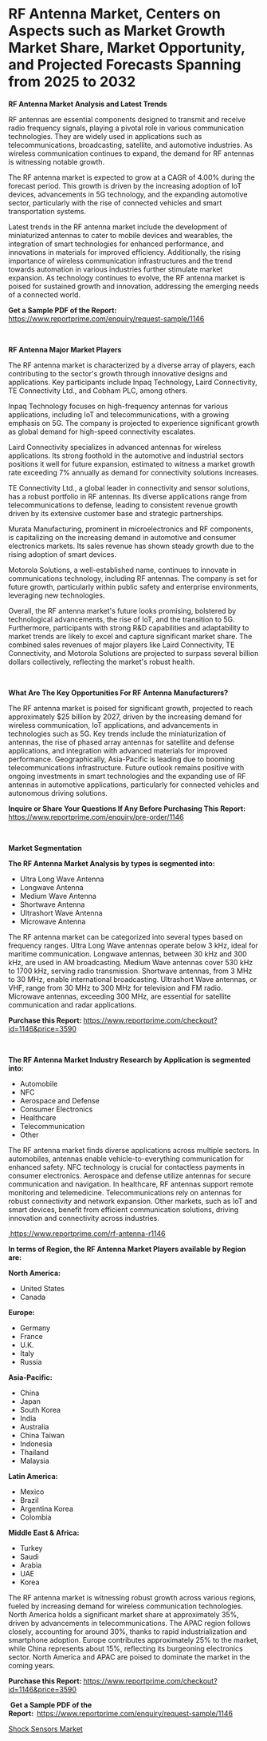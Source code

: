 <p><h1>RF Antenna Market, Centers on Aspects such as Market Growth Market Share, Market Opportunity, and Projected Forecasts Spanning from 2025 to 2032</h1></p><p><strong>RF Antenna Market Analysis and Latest Trends</strong></p>
<p><p>RF antennas are essential components designed to transmit and receive radio frequency signals, playing a pivotal role in various communication technologies. They are widely used in applications such as telecommunications, broadcasting, satellite, and automotive industries. As wireless communication continues to expand, the demand for RF antennas is witnessing notable growth.</p><p>The RF antenna market is expected to grow at a CAGR of 4.00% during the forecast period. This growth is driven by the increasing adoption of IoT devices, advancements in 5G technology, and the expanding automotive sector, particularly with the rise of connected vehicles and smart transportation systems. </p><p>Latest trends in the RF antenna market include the development of miniaturized antennas to cater to mobile devices and wearables, the integration of smart technologies for enhanced performance, and innovations in materials for improved efficiency. Additionally, the rising importance of wireless communication infrastructures and the trend towards automation in various industries further stimulate market expansion. As technology continues to evolve, the RF antenna market is poised for sustained growth and innovation, addressing the emerging needs of a connected world.</p></p>
<p><strong>Get a Sample PDF of the Report:&nbsp;</strong> <a href="https://www.reportprime.com/enquiry/request-sample/1146?utm_campaign=3002&utm_medium=2&utm_source=Github&utm_content=ia&utm_term=18032025&utm_id=rf-antenna">https://www.reportprime.com/enquiry/request-sample/1146</a></p>
<p>&nbsp;</p>
<p><strong>RF Antenna Major Market Players</strong></p>
<p><p>The RF antenna market is characterized by a diverse array of players, each contributing to the sector's growth through innovative designs and applications. Key participants include Inpaq Technology, Laird Connectivity, TE Connectivity Ltd., and Cobham PLC, among others.</p><p>Inpaq Technology focuses on high-frequency antennas for various applications, including IoT and telecommunications, with a growing emphasis on 5G. The company is projected to experience significant growth as global demand for high-speed connectivity escalates.</p><p>Laird Connectivity specializes in advanced antennas for wireless applications. Its strong foothold in the automotive and industrial sectors positions it well for future expansion, estimated to witness a market growth rate exceeding 7% annually as demand for connectivity solutions increases.</p><p>TE Connectivity Ltd., a global leader in connectivity and sensor solutions, has a robust portfolio in RF antennas. Its diverse applications range from telecommunications to defense, leading to consistent revenue growth driven by its extensive customer base and strategic partnerships. </p><p>Murata Manufacturing, prominent in microelectronics and RF components, is capitalizing on the increasing demand in automotive and consumer electronics markets. Its sales revenue has shown steady growth due to the rising adoption of smart devices.</p><p>Motorola Solutions, a well-established name, continues to innovate in communications technology, including RF antennas. The company is set for future growth, particularly within public safety and enterprise environments, leveraging new technologies.</p><p>Overall, the RF antenna market's future looks promising, bolstered by technological advancements, the rise of IoT, and the transition to 5G. Furthermore, participants with strong R&D capabilities and adaptability to market trends are likely to excel and capture significant market share. The combined sales revenues of major players like Laird Connectivity, TE Connectivity, and Motorola Solutions are projected to surpass several billion dollars collectively, reflecting the market's robust health.</p></p>
<p>&nbsp;</p>
<p><strong>What Are The Key Opportunities For RF Antenna Manufacturers?</strong></p>
<p><p>The RF antenna market is poised for significant growth, projected to reach approximately $25 billion by 2027, driven by the increasing demand for wireless communication, IoT applications, and advancements in technologies such as 5G. Key trends include the miniaturization of antennas, the rise of phased array antennas for satellite and defense applications, and integration with advanced materials for improved performance. Geographically, Asia-Pacific is leading due to booming telecommunications infrastructure. Future outlook remains positive with ongoing investments in smart technologies and the expanding use of RF antennas in automotive applications, particularly for connected vehicles and autonomous driving solutions.</p></p>
<p><strong>Inquire or Share Your Questions If Any Before Purchasing This Report:</strong> <a href="https://www.reportprime.com/enquiry/pre-order/1146?utm_campaign=3002&utm_medium=2&utm_source=Github&utm_content=ia&utm_term=18032025&utm_id=rf-antenna">https://www.reportprime.com/enquiry/pre-order/1146</a></p>
<p>&nbsp;</p>
<p><strong>Market Segmentation</strong></p>
<p><strong>The RF Antenna Market Analysis by types is segmented into:</strong></p>
<p><ul><li>Ultra Long Wave Antenna</li><li>Longwave Antenna</li><li>Medium Wave Antenna</li><li>Shortwave Antenna</li><li>Ultrashort Wave Antenna</li><li>Microwave Antenna</li></ul></p>
<p><p>The RF antenna market can be categorized into several types based on frequency ranges. Ultra Long Wave antennas operate below 3 kHz, ideal for maritime communication. Longwave antennas, between 30 kHz and 300 kHz, are used in AM broadcasting. Medium Wave antennas cover 530 kHz to 1700 kHz, serving radio transmission. Shortwave antennas, from 3 MHz to 30 MHz, enable international broadcasting. Ultrashort Wave antennas, or VHF, range from 30 MHz to 300 MHz for television and FM radio. Microwave antennas, exceeding 300 MHz, are essential for satellite communication and radar applications.</p></p>
<p><strong>Purchase this Report:&nbsp;</strong><a href="https://www.reportprime.com/checkout?id=1146&price=3590&utm_campaign=3002&utm_medium=2&utm_source=Github&utm_content=ia&utm_term=18032025&utm_id=rf-antenna">https://www.reportprime.com/checkout?id=1146&price=3590</a></p>
<p>&nbsp;</p>
<p><strong>The RF Antenna Market Industry Research by Application is segmented into:</strong></p>
<p><ul><li>Automobile</li><li>NFC</li><li>Aerospace and Defense</li><li>Consumer Electronics</li><li>Healthcare</li><li>Telecommunication</li><li>Other</li></ul></p>
<p><p>The RF antenna market finds diverse applications across multiple sectors. In automobiles, antennas enable vehicle-to-everything communication for enhanced safety. NFC technology is crucial for contactless payments in consumer electronics. Aerospace and defense utilize antennas for secure communication and navigation. In healthcare, RF antennas support remote monitoring and telemedicine. Telecommunications rely on antennas for robust connectivity and network expansion. Other markets, such as IoT and smart devices, benefit from efficient communication solutions, driving innovation and connectivity across industries.</p></p>
<p><a href="https://www.reportprime.com/rf-antenna-r1146?utm_campaign=3002&utm_medium=2&utm_source=Github&utm_content=ia&utm_term=18032025&utm_id=rf-antenna">&nbsp;https://www.reportprime.com/rf-antenna-r1146</a></p>
<p><strong>In terms of Region, the RF Antenna Market Players available by Region are:</strong></p>
<p>
    <p> <strong> North America: </strong>
        <ul>
            <li>United States</li>
            <li>Canada</li>
        </ul>
        </p> 
    <p> <strong> Europe: </strong>
        <ul>
            <li>Germany</li>
            <li>France</li>
            <li>U.K.</li>
            <li>Italy</li>
            <li>Russia</li>
        </ul>
        </p> 
    <p> <strong> Asia-Pacific: </strong>
        <ul>
            <li>China</li>
            <li>Japan</li>
            <li>South Korea</li>
            <li>India</li>
            <li>Australia</li>
            <li>China Taiwan</li>
            <li>Indonesia</li>
            <li>Thailand</li>
            <li>Malaysia</li>
        </ul>
        </p> 
    <p> <strong> Latin America: </strong>
        <ul>
            <li>Mexico</li>
            <li>Brazil</li>
            <li>Argentina Korea</li>
            <li>Colombia</li>
        </ul>
        </p> 
    <p> <strong> Middle East & Africa: </strong>
        <ul>
            <li>Turkey</li>
            <li>Saudi</li>
            <li>Arabia</li>
            <li>UAE</li>
            <li>Korea</li>
        </ul>
    </p>
    </p>
<p><p>The RF antenna market is witnessing robust growth across various regions, fueled by increasing demand for wireless communication technologies. North America holds a significant market share at approximately 35%, driven by advancements in telecommunications. The APAC region follows closely, accounting for around 30%, thanks to rapid industrialization and smartphone adoption. Europe contributes approximately 25% to the market, while China represents about 15%, reflecting its burgeoning electronics sector. North America and APAC are poised to dominate the market in the coming years.</p></p>
<p><strong>Purchase this Report: </strong><a href="https://www.reportprime.com/checkout?id=1146&price=3590&utm_campaign=3002&utm_medium=2&utm_source=Github&utm_content=ia&utm_term=18032025&utm_id=rf-antenna">https://www.reportprime.com/checkout?id=1146&price=3590</a></p>
<p>&nbsp;<strong>Get a Sample PDF of the Report:&nbsp;&nbsp;</strong><a href="https://www.reportprime.com/enquiry/request-sample/1146?utm_campaign=3002&utm_medium=2&utm_source=Github&utm_content=ia&utm_term=18032025&utm_id=rf-antenna">https://www.reportprime.com/enquiry/request-sample/1146</a></p>
<p><strong></strong></p>
<p><p><a href="https://github.com/rushanday/Market-Research-Report-List-1/blob/main/shock-sensors-market.md?utm_campaign=3002&utm_medium=2&utm_source=Github&utm_content=ia&utm_term=18032025&utm_id=rf-antenna">Shock Sensors Market</a></p></p>